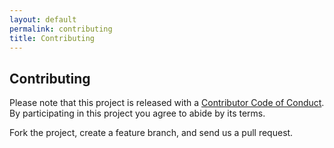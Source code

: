 ```yaml
---
layout: default
permalink: contributing
title: Contributing
---
```


## Contributing

Please note that this project is released with a <a href="http://contributor-covenant.org/version/1/4/">Contributor Code of Conduct</a>. By participating in this project you agree to abide by its terms.

Fork the project, create a feature branch, and send us a pull request.
